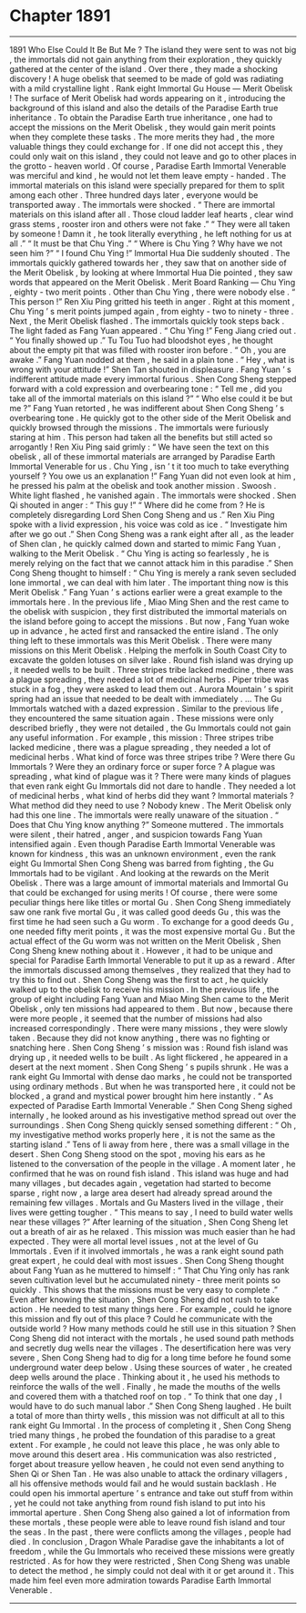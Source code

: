 
# Chapter 1891


---

1891 Who Else Could It Be But Me ? The island they were sent to was not big , the immortals did not gain anything from their exploration , they quickly gathered at the center of the island .
Over there , they made a shocking discovery !
A huge obelisk that seemed to be made of gold was radiating with a mild crystalline light .
Rank eight Immortal Gu House — Merit Obelisk !
The surface of Merit Obelisk had words appearing on it , introducing the background of this island and also the details of the Paradise Earth true inheritance .
To obtain the Paradise Earth true inheritance , one had to accept the missions on the Merit Obelisk , they would gain merit points when they complete these tasks . The more merits they had , the more valuable things they could exchange for .
If one did not accept this , they could only wait on this island , they could not leave and go to other places in the grotto - heaven world .
Of course , Paradise Earth Immortal Venerable was merciful and kind , he would not let them leave empty - handed . The immortal materials on this island were specially prepared for them to split among each other .
Three hundred days later , everyone would be transported away .
The immortals were shocked .
“ There are immortal materials on this island after all . Those cloud ladder leaf hearts , clear wind grass stems , rooster iron and others were not fake .”
“ They were all taken by someone ! Damn it , he took literally everything , he left nothing for us at all .”
“ It must be that Chu Ying .”
“ Where is Chu Ying ? Why have we not seen him ?”
“ I found Chu Ying !” Immortal Hua Die suddenly shouted .
The immortals quickly gathered towards her , they saw that on another side of the Merit Obelisk , by looking at where Immortal Hua Die pointed , they saw words that appeared on the Merit Obelisk .
Merit Board Ranking — Chu Ying , eighty - two merit points .
Other than Chu Ying , there were nobody else .
“ This person !” Ren Xiu Ping gritted his teeth in anger .
Right at this moment , Chu Ying ’ s merit points jumped again , from eighty - two to ninety - three .
Next , the Merit Obelisk flashed .
The immortals quickly took steps back .
The light faded as Fang Yuan appeared .
“ Chu Ying !” Feng Jiang cried out .
“ You finally showed up .” Tu Tou Tuo had bloodshot eyes , he thought about the empty pit that was filled with rooster iron before .
“ Oh , you are awake .” Fang Yuan nodded at them , he said in a plain tone .
“ Hey , what is wrong with your attitude !” Shen Tan shouted in displeasure .
Fang Yuan ’ s indifferent attitude made every immortal furious .
Shen Cong Sheng stepped forward with a cold expression and overbearing tone : “ Tell me , did you take all of the immortal materials on this island ?”
“ Who else could it be but me ?” Fang Yuan retorted , he was indifferent about Shen Cong Sheng ’ s overbearing tone . He quickly got to the other side of the Merit Obelisk and quickly browsed through the missions .
The immortals were furiously staring at him .
This person had taken all the benefits but still acted so arrogantly !
Ren Xiu Ping said grimly : “ We have seen the text on this obelisk , all of these immortal materials are arranged by Paradise Earth Immortal Venerable for us . Chu Ying , isn ’ t it too much to take everything yourself ? You owe us an explanation !”
Fang Yuan did not even look at him , he pressed his palm at the obelisk and took another mission .
Swoosh .
White light flashed , he vanished again .
The immortals were shocked .
Shen Qi shouted in anger : “ This guy !”
“ Where did he come from ? He is completely disregarding Lord Shen Cong Sheng and us .” Ren Xiu Ping spoke with a livid expression , his voice was cold as ice .
“ Investigate him after we go out .” Shen Cong Sheng was a rank eight after all , as the leader of Shen clan , he quickly calmed down and started to mimic Fang Yuan , walking to the Merit Obelisk .
“ Chu Ying is acting so fearlessly , he is merely relying on the fact that we cannot attack him in this paradise .” Shen Cong Sheng thought to himself : “ Chu Ying is merely a rank seven secluded lone immortal , we can deal with him later . The important thing now is this Merit Obelisk .”
Fang Yuan ’ s actions earlier were a great example to the immortals here .
In the previous life , Miao Ming Shen and the rest came to the obelisk with suspicion , they first distributed the immortal materials on the island before going to accept the missions .
But now , Fang Yuan woke up in advance , he acted first and ransacked the entire island .
The only thing left to these immortals was this Merit Obelisk .
There were many missions on this Merit Obelisk .
Helping the merfolk in South Coast City to excavate the golden lotuses on silver lake .
Round fish island was drying up , it needed wells to be built .
Three stripes tribe lacked medicine , there was a plague spreading , they needed a lot of medicinal herbs .
Piper tribe was stuck in a fog , they were asked to lead them out .
Aurora Mountain ’ s spirit spring had an issue that needed to be dealt with immediately .
…
The Gu Immortals watched with a dazed expression .
Similar to the previous life , they encountered the same situation again .
These missions were only described briefly , they were not detailed , the Gu Immortals could not gain any useful information .
For example , this mission : Three stripes tribe lacked medicine , there was a plague spreading , they needed a lot of medicinal herbs .
What kind of force was three stripes tribe ? Were there Gu Immortals ? Were they an ordinary force or super force ?
A plague was spreading , what kind of plague was it ? There were many kinds of plagues that even rank eight Gu Immortals did not dare to handle .
They needed a lot of medicinal herbs , what kind of herbs did they want ? Immortal materials ? What method did they need to use ?
Nobody knew .
The Merit Obelisk only had this one line .
The immortals were really unaware of the situation .
“ Does that Chu Ying know anything ?” Someone muttered .
The immortals were silent , their hatred , anger , and suspicion towards Fang Yuan intensified again .
Even though Paradise Earth Immortal Venerable was known for kindness , this was an unknown environment , even the rank eight Gu Immortal Shen Cong Sheng was barred from fighting , the Gu Immortals had to be vigilant .
And looking at the rewards on the Merit Obelisk .
There was a large amount of immortal materials and Immortal Gu that could be exchanged for using merits !
Of course , there were some peculiar things here like titles or mortal Gu .
Shen Cong Sheng immediately saw one rank five mortal Gu , it was called good deeds Gu , this was the first time he had seen such a Gu worm .
To exchange for a good deeds Gu , one needed fifty merit points , it was the most expensive mortal Gu .
But the actual effect of the Gu worm was not written on the Merit Obelisk , Shen Cong Sheng knew nothing about it .
However , it had to be unique and special for Paradise Earth Immortal Venerable to put it up as a reward .
After the immortals discussed among themselves , they realized that they had to try this to find out . Shen Cong Sheng was the first to act , he quickly walked up to the obelisk to receive his mission .
In the previous life , the group of eight including Fang Yuan and Miao Ming Shen came to the Merit Obelisk , only ten missions had appeared to them . But now , because there were more people , it seemed that the number of missions had also increased correspondingly .
There were many missions , they were slowly taken .
Because they did not know anything , there was no fighting or snatching here .
Shen Cong Sheng ’ s mission was : Round fish island was drying up , it needed wells to be built .
As light flickered , he appeared in a desert at the next moment .
Shen Cong Sheng ’ s pupils shrunk .
He was a rank eight Gu Immortal with dense dao marks , he could not be transported using ordinary methods . But when he was transported here , it could not be blocked , a grand and mystical power brought him here instantly .
“ As expected of Paradise Earth Immortal Venerable .” Shen Cong Sheng sighed internally , he looked around as his investigative method spread out over the surroundings .
Shen Cong Sheng quickly sensed something different : “ Oh , my investigative method works properly here , it is not the same as the starting island .”
Tens of li away from here , there was a small village in the desert .
Shen Cong Sheng stood on the spot , moving his ears as he listened to the conversation of the people in the village .
A moment later , he confirmed that he was on round fish island . This island was huge and had many villages , but decades again , vegetation had started to become sparse , right now , a large area desert had already spread around the remaining few villages .
Mortals and Gu Masters lived in the village , their lives were getting tougher .
“ This means to say , I need to build water wells near these villages ?” After learning of the situation , Shen Cong Sheng let out a breath of air as he relaxed .
This mission was much easier than he had expected .
They were all mortal level issues , not at the level of Gu Immortals .
Even if it involved immortals , he was a rank eight sound path great expert , he could deal with most issues .
Shen Cong Sheng thought about Fang Yuan as he muttered to himself : “ That Chu Ying only has rank seven cultivation level but he accumulated ninety - three merit points so quickly . This shows that the missions must be very easy to complete .”
Even after knowing the situation , Shen Cong Sheng did not rush to take action .
He needed to test many things here .
For example , could he ignore this mission and fly out of this place ?
Could he communicate with the outside world ?
How many methods could he still use in this situation ?
Shen Cong Sheng did not interact with the mortals , he used sound path methods and secretly dug wells near the villages .
The desertification here was very severe , Shen Cong Sheng had to dig for a long time before he found some underground water deep below .
Using these sources of water , he created deep wells around the place .
Thinking about it , he used his methods to reinforce the walls of the well . Finally , he made the mouths of the wells and covered them with a thatched roof on top .
“ To think that one day , I would have to do such manual labor .” Shen Cong Sheng laughed .
He built a total of more than thirty wells , this mission was not difficult at all to this rank eight Gu Immortal .
In the process of completing it , Shen Cong Sheng tried many things , he probed the foundation of this paradise to a great extent .
For example , he could not leave this place , he was only able to move around this desert area .
His communication was also restricted , forget about treasure yellow heaven , he could not even send anything to Shen Qi or Shen Tan .
He was also unable to attack the ordinary villagers , all his offensive methods would fail and he would sustain backlash .
He could open his immortal aperture ’ s entrance and take out stuff from within , yet he could not take anything from round fish island to put into his immortal aperture .
Shen Cong Sheng also gained a lot of information from these mortals , these people were able to leave round fish island and tour the seas . In the past , there were conflicts among the villages , people had died .
In conclusion , Dragon Whale Paradise gave the inhabitants a lot of freedom , while the Gu Immortals who received these missions were greatly restricted .
As for how they were restricted , Shen Cong Sheng was unable to detect the method , he simply could not deal with it or get around it . This made him feel even more admiration towards Paradise Earth Immortal Venerable .

---


